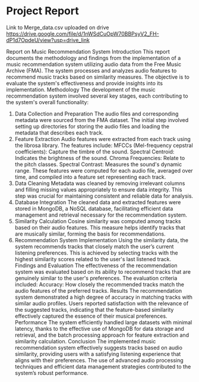# Project Report
Link to Merge_data.csv uploaded on drive
https://drive.google.com/file/d/1nWSdCuOpW70BBPsyV2_FH-dP1d7OpdeU/view?usp=drive_link

Report on Music Recommendation System
Introduction
This report documents the methodology and findings from the implementation
of a music recommendation system utilizing audio data from the Free Music
Archive (FMA). The system processes and analyzes audio features to
recommend music tracks based on similarity measures. The objective is to
evaluate the system's effectiveness and provide insights into its implementation.
Methodology
The development of the music recommendation system involved several key
stages, each contributing to the system's overall functionality:
1. Data Collection and Preparation
The audio files and corresponding metadata were sourced from the FMA
dataset. The initial step involved setting up directories for storing the audio files
and loading the metadata that describes each track.
2. Feature Extraction
Audio features were extracted from each track using the librosa library. The
features include:
MFCCs (Mel-frequency cepstral coefficients): Capture the timbre of the sound.
Spectral Centroid: Indicates the brightness of the sound.
Chroma Frequencies: Relate to the pitch classes.
Spectral Contrast: Measures the sound's dynamic range.
These features were computed for each audio file, averaged over time, and
compiled into a feature set representing each track.
3. Data Cleaning
Metadata was cleaned by removing irrelevant columns and filling missing
values appropriately to ensure data integrity. This step was crucial for
maintaining consistent and reliable data for analysis.
4. Database Integration
The cleaned data and extracted features were stored in MongoDB, a NoSQL
database, facilitating efficient data management and retrieval necessary for the
recommendation system.
5. Similarity Calculation
Cosine similarity was computed among tracks based on their audio features.
This measure helps identify tracks that are musically similar, forming the basis
for recommendations.
6. Recommendation System Implementation
Using the similarity data, the system recommends tracks that closely match the
user’s current listening preferences. This is achieved by selecting tracks with the
highest similarity scores related to the user's last listened track.
Findings and Evaluation
The effectiveness of the recommendation system was evaluated based on its
ability to recommend tracks that are genuinely similar to the user's preferences.
The evaluation criteria included:
Accuracy: How closely the recommended tracks match the audio features of the
preferred tracks.
Results
The recommendation system demonstrated a high degree of accuracy in
matching tracks with similar audio profiles. Users reported satisfaction with the
relevance of the suggested tracks, indicating that the feature-based similarity
effectively captured the essence of their musical preferences.
Performance
The system efficiently handled large datasets with minimal latency, thanks to
the effective use of MongoDB for data storage and retrieval, and the batch
processing approach for feature extraction and similarity calculation.
Conclusion
The implemented music recommendation system effectively suggests tracks
based on audio similarity, providing users with a satisfying listening experience
that aligns with their preferences. The use of advanced audio processing
techniques and efficient data management strategies contributed to the system’s
robust performance.
